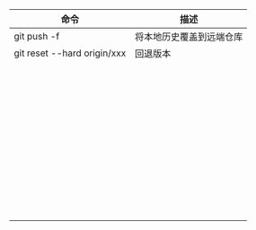 | 命令                        | 描述                     |
| --------------------------- | ------------------------ |
| git push -f                 | 将本地历史覆盖到远端仓库 |
| git reset --hard origin/xxx | 回退版本                 |
|                             |                          |
|                             |                          |
|                             |                          |
|                             |                          |
|                             |                          |
|                             |                          |
|                             |                          |
|                             |                          |
|                             |                          |
|                             |                          |
|                             |                          |
|                             |                          |
|                             |                          |
|                             |                          |
|                             |                          |
|                             |                          |
|                             |                          |
|                             |                          |
|                             |                          |
|                             |                          |
|                             |                          |
|                             |                          |
|                             |                          |
|                             |                          |
|                             |                          |
|                             |                          |
|                             |                          |
|                             |                          |
|                             |                          |
|                             |                          |
|                             |                          |
|                             |                          |
|                             |                          |
|                             |                          |
|                             |                          |
|                             |                          |
|                             |                          |
|                             |                          |
|                             |                          |
|                             |                          |
|                             |                          |
|                             |                          |
|                             |                          |
|                             |                          |
|                             |                          |
|                             |                          |
|                             |                          |

